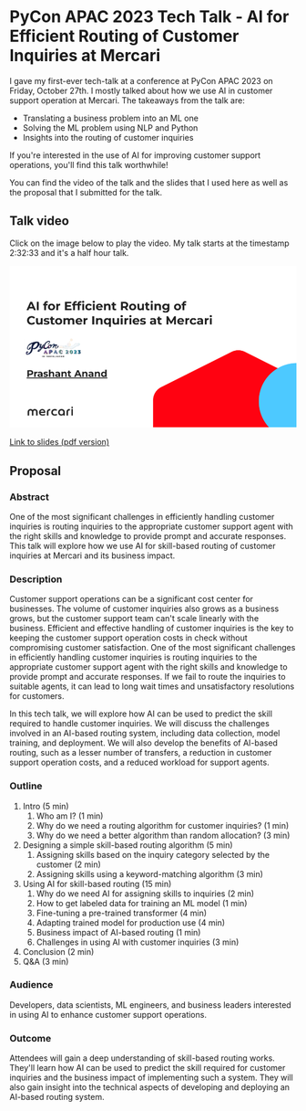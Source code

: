 # PyCon APAC 2023 Tech Talk - AI for Efficient Routing of Customer Inquiries at Mercari

I gave my first-ever tech-talk at a conference at PyCon APAC 2023 on Friday, October 27th. I mostly talked about how we use AI in customer support operation at Mercari. The takeaways from the talk are:

- Translating a business problem into an ML one
- Solving the ML problem using NLP and Python
- Insights into the routing of customer inquiries

If you're interested in the use of AI for improving customer support operations, you'll find this talk worthwhile!

You can find the video of the talk and the slides that I used here as well as the proposal that I submitted for the talk.

## Talk video

Click on the image below to play the video. My talk starts at the timestamp 2:32:33 and it's a half hour talk.

[<kbd>![title slide](images/first-slide.png)</kbd>](https://www.youtube.com/watch?v=qM2ZinHiAd8&t=9153s)

[Link to slides (pdf version)](./pycon-apac-2023-tech-talk-prashant-anand.pdf)

## Proposal

### Abstract

One of the most significant challenges in efficiently handling customer inquiries is routing inquiries to the appropriate customer support agent with the right skills and knowledge to provide prompt and accurate responses. This talk will explore how we use AI for skill-based routing of customer inquiries at Mercari and its business impact.

### Description

Customer support operations can be a significant cost center for businesses. The volume of customer inquiries also grows as a business grows, but the customer support team can't scale linearly with the business. Efficient and effective handling of customer inquiries is the key to keeping the customer support operation costs in check without compromising customer satisfaction. One of the most significant challenges in efficiently handling customer inquiries is routing inquiries to the appropriate customer support agent with the right skills and knowledge to provide prompt and accurate responses. If we fail to route the inquiries to suitable agents, it can lead to long wait times and unsatisfactory resolutions for customers.

In this tech talk, we will explore how AI can be used to predict the skill required to handle customer inquiries. We will discuss the challenges involved in an AI-based routing system, including data collection, model training, and deployment. We will also develop the benefits of AI-based routing, such as a lesser number of transfers, a reduction in customer support operation costs, and a reduced workload for support agents.

### Outline

1. Intro (5 min)
   1. Who am I? (1 min)
   2. Why do we need a routing algorithm for customer inquiries? (1 min)
   3. Why do we need a better algorithm than random allocation? (3 min)
2. Designing a simple skill-based routing algorithm (5 min)
   1. Assigning skills based on the inquiry category selected by the customer (2 min)
   2. Assigning skills using a keyword-matching algorithm (3 min)
3. Using AI for skill-based routing (15 min)
   1. Why do we need AI for assigning skills to inquiries (2 min)
   2. How to get labeled data for training an ML model (1 min)
   3. Fine-tuning a pre-trained transformer (4 min)
   4. Adapting trained model for production use (4 min)
   5. Business impact of AI-based routing (1 min)
   6. Challenges in using AI with customer inquiries (3 min)
4. Conclusion (2 min)
5. Q&A (3 min)

### Audience

Developers, data scientists, ML engineers, and business leaders interested in using AI to enhance customer support operations.

### Outcome

Attendees will gain a deep understanding of skill-based routing works. They'll learn how AI can be used to predict the skill required for customer inquiries and the business impact of implementing such a system. They will also gain insight into the technical aspects of developing and deploying an AI-based routing system.
